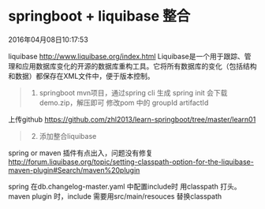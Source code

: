 # springboot + liquibase 整合
2016年04月08日10:17:53

liquibase http://www.liquibase.org/index.html
Liquibase是一个用于跟踪、管理和应用数据库变化的开源的数据库重构工具。它将所有数据库的变化（包括结构和数据）都保存在XML文件中，便于版本控制。

>1. springboot mvn项目，通过spring cli 生成
spring init 会下载demo.zip，解压即可
修改pom 中的 groupId artifactId

上传github  https://github.com/zhl2013/learn-springboot/tree/master/learn01

>2. 添加整合liquibase

spring or maven 插件有点出入，问题没有修复
http://forum.liquibase.org/topic/setting-classpath-option-for-the-liquibase-maven-plugin#Search/maven%20plugin

spring 在db.changelog-master.yaml 中配置include时 用classpath 打头。
maven plugin 时，include 需要用src/main/resouces 替换classpath